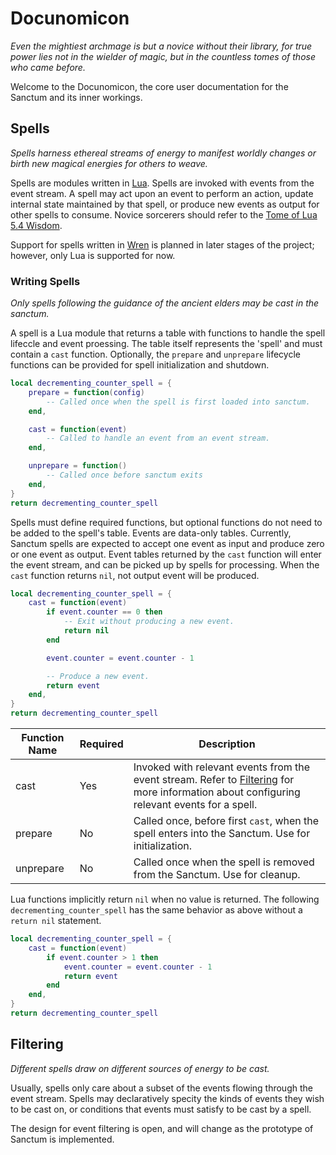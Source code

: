 # Docunomicon

*Even the mightiest archmage is but a novice without their library, for true power lies not in the wielder of magic, but in
the countless tomes of those who came before.*

Welcome to the Docunomicon, the core user documentation for the Sanctum and its inner workings.


## Spells

*Spells harness ethereal streams of energy to manifest worldly changes or birth new magical energies for others to weave.*

Spells are modules written in [Lua][LUA-LANG]. Spells are invoked with events from the event stream. A spell may act upon an event
to perform an action, update internal state maintained by that spell, or produce new events as output for other spells to consume.
Novice sorcerers should refer to the [Tome of Lua 5.4 Wisdom][LUA-MANUAL].

[LUA-LANG]: https://www.lua.org/download.html
[LUA-MANUAL]: https://www.lua.org/manual/5.4/manual.html

Support for spells written in [Wren][WREN-LANG] is planned in later stages of the project; however, only Lua is supported for now.

[WREN-LANG]: https://github.com/wren-lang/wren


### Writing Spells

*Only spells following the guidance of the ancient elders may be cast in the sanctum.*

A spell is a Lua module that returns a table with functions to handle the spell lifeccle and event proessing. The
table itself represents the 'spell' and must contain a `cast` function. Optionally, the `prepare` and `unprepare`
lifecycle functions can be provided for spell initialization and shutdown.

```lua
local decrementing_counter_spell = {
    prepare = function(config)
        -- Called once when the spell is first loaded into sanctum.
    end,

    cast = function(event)
        -- Called to handle an event from an event stream.
    end,

    unprepare = function()
        -- Called once before sanctum exits
    end,
}
return decrementing_counter_spell
```

Spells must define required functions, but optional functions do not need to be added to the spell's table. Events
are data-only tables. Currently, Sanctum spells are expected to accept one event as input and produce zero or one
event as output. Event tables returned by the `cast` function will enter the event stream, and can be picked up
by spells for processing. When the `cast` function returns `nil`, not output event will be produced.

```lua
local decrementing_counter_spell = {
    cast = function(event)
        if event.counter == 0 then
            -- Exit without producing a new event.
            return nil
        end

        event.counter = event.counter - 1

        -- Produce a new event.
        return event
    end,
}
return decrementing_counter_spell
```

| Function Name  | Required | Description |
|----------------|----------|-------------|
| cast           | Yes      | Invoked with relevant events from the event stream. Refer to [Filtering](#filtering) for more information about configuring relevant events for a spell. |
| prepare        | No       | Called once, before first `cast`, when the spell enters into the Sanctum. Use for initialization. |
| unprepare      | No       | Called once when the spell is removed from the Sanctum. Use for cleanup. |

Lua functions implicitly return `nil` when no value is returned. The following `decrementing_counter_spell`
has the same behavior as above without a `return nil` statement.

```lua
local decrementing_counter_spell = {
    cast = function(event)
        if event.counter > 1 then
            event.counter = event.counter - 1
            return event
        end
    end,
}
return decrementing_counter_spell
```

## Filtering

*Different spells draw on different sources of energy to be cast.*

Usually, spells only care about a subset of the events flowing through the event stream. Spells may declaratively
specity the kinds of events they wish to be cast on, or conditions that events must satisfy to be cast by a spell.

The design for event filtering is open, and will change as the prototype of Sanctum is implemented.

